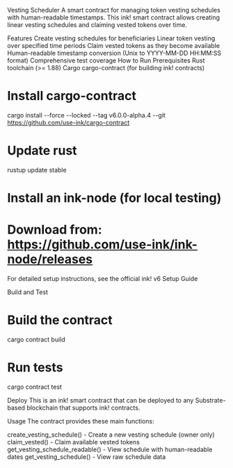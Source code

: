 Vesting Scheduler
A smart contract for managing token vesting schedules with human-readable timestamps. This ink! smart contract allows creating linear vesting schedules and claiming vested tokens over time.

Features
Create vesting schedules for beneficiaries
Linear token vesting over specified time periods
Claim vested tokens as they become available
Human-readable timestamp conversion (Unix to YYYY-MM-DD HH:MM:SS format)
Comprehensive test coverage
How to Run
Prerequisites
Rust toolchain (>= 1.88)
Cargo
cargo-contract (for building ink! contracts)

# Install cargo-contract

cargo install --force --locked --tag v6.0.0-alpha.4 --git https://github.com/use-ink/cargo-contract

# Update rust

rustup update stable

# Install an ink-node (for local testing)

# Download from: https://github.com/use-ink/ink-node/releases

For detailed setup instructions, see the official ink! v6 Setup Guide

Build and Test

# Build the contract

cargo contract build

# Run tests

cargo contract test

Deploy
This is an ink! smart contract that can be deployed to any Substrate-based blockchain that supports ink! contracts.

Usage
The contract provides these main functions:

create_vesting_schedule() - Create a new vesting schedule (owner only)
claim_vested() - Claim available vested tokens
get_vesting_schedule_readable() - View schedule with human-readable dates
get_vesting_schedule() - View raw schedule data
